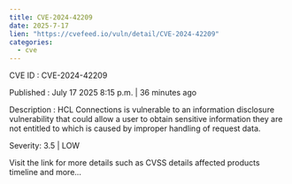 ```yaml
---
title: CVE-2024-42209
date: 2025-7-17
lien: "https://cvefeed.io/vuln/detail/CVE-2024-42209"
categories:
  - cve
---
```


CVE ID : CVE-2024-42209

Published :  July 17
2025
8:15 p.m. | 36 minutes ago

Description : HCL Connections is vulnerable to an information disclosure vulnerability that could allow a user to obtain sensitive information they are not entitled to
which is caused by improper handling of request data.

Severity: 3.5 | LOW

Visit the link for more details
such as CVSS details
affected products
timeline
and more...
